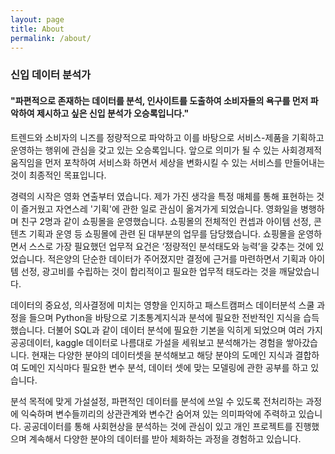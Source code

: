 ```yaml
---
layout: page
title: About
permalink: /about/
---
```


### 신입 데이터 분석가 ###
#### "파편적으로 존재하는 데이터를 분석, 인사이트를 도출하여 소비자들의 욕구를 먼저 파악하여 제시하고 싶은 신입 분석가 오승록입니다."

트렌드와 소비자의 니즈를 정량적으로 파악하고 이를 바탕으로 서비스-제품을 기획하고 운영하는 행위에 관심을 갖고 있는 오승록입니다. 
앞으로 의미가 될 수 있는 사회경제적 움직임을 먼저 포착하여 서비스화 하면서 세상을 변화시킬 수 있는 서비스를 만들어내는 것이 최종적인 목표입니다.

경력의 시작은 영화 연출부터 였습니다. 제가 가진 생각을 특정 매체를 통해 표현하는 것이 즐거웠고 자연스레 '기획'에 관한 일로 관심이 옮겨가게 되었습니다. 
영화일을 병행하며 친구 2명과 같이 쇼핑몰을 운영했습니다. 쇼핑몰의 전체적인 컨셉과 아이템 선정, 콘텐츠 기획과 운영 등 쇼핑몰에 관련 된 대부분의 업무를 담당했습니다.
쇼핑몰을 운영하면서 스스로 가장 필요했던 업무적 요건은 ‘정량적인 분석태도와 능력’을 갖추는 것에 있었습니다. 
적은양의 단순한 데이터가 주어졌지만 결정에 근거를 마련하면서 기획과 아이템 선정, 광고비를 수립하는 것이 합리적이고 필요한 업무적 태도라는 것을 깨달았습니다. 

데이터의 중요성, 의사결정에 미치는 영향을 인지하고 패스트캠퍼스 데이터분석 스쿨 과정을 들으며 Python을 바탕으로 기초통계지식과 분석에 필요한 전반적인 지식을 습득했습니다.
더불어 SQL과 같이 데이터 분석에 필요한 기본을 익히게 되었으며 여러 가지 공공데이터, kaggle 데이터로 나름대로 가설을 세워보고 분석해가는 경험을 쌓아갔습니다.
현재는 다양한 분야의 데이터셋을 분석해보고 해당 분야의 도메인 지식과 결합하여 도메인 지식마다 필요한 변수 분석, 데이터 셋에 맞는 모델링에 관한 공부를 하고 있습니다.

분석 목적에 맞게 가설설정, 파편적인 데이터를 분석에 쓰일 수 있도록 전처리하는 과정에 익숙하며 변수들끼리의 상관관계와 변수간 숨어져 있는 의미파악에 주력하고 있습니다.
공공데이터를 통해 사회현상을 분석하는 것에 관심이 있고 개인 프로젝트를 진행했으며 계속해서 다양한 분야의 데이터를 받아 체화하는 과정을 경험하고 있습니다.
